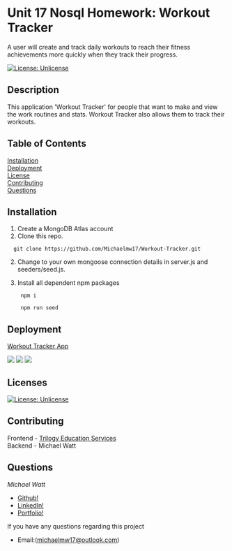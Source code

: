 # Unit 17 Nosql Homework: Workout Tracker

A user will create and track daily workouts to  reach their fitness achievements  more quickly when they track their  progress.

[![License: Unlicense](https://img.shields.io/badge/license-Unlicense-blue.svg)](http://unlicense.org/)<br />

## Description

This application 'Workout Tracker' for people that want to make and view the work routines and stats.  Workout Tracker also allows them to track their workouts. 

## Table of Contents

[Installation](#installation)  
[Deployment](#deployment)  
[License](#licenses)  
[Contributing](#contributing)                                                               
[Questions](#questions) 

## Installation

1. Create a MongoDB Atlas account
2. Clone this repo.

 ```
   git clone https://github.com/Michaelmw17/Workout-Tracker.git
   ```
2. Change to your own  mongoose connection details in server.js and seeders/seed.js.
3. Install all dependent npm packages

   ```
    npm i
   ```
   ```
    npm run seed
   ```



## Deployment

<a href="https://pure-gorge-67872.herokuapp.com/"> Workout Tracker App</a>

<img src="./assets/home.jpg">             
<img src="./assets/addExercise.jpg">                
<img src="./assets/stats.jpg">               

## Licenses

[![License: Unlicense](https://img.shields.io/badge/license-Unlicense-blue.svg)](http://unlicense.org/)<br />
## Contributing

Frontend - <a href="https://www.trilogyed.com/">Trilogy Education Services</a>                 
Backend - Michael Watt

## Questions 

_Michael Watt_

- [Github!](https://github.com/Michaelmw17)
- [LinkedIn!](https://www.linkedin.com/in/michael-watt-6a76961b3/)
- [Portfolio!](http://michaelmw17.github.io/)

If you have any questions regarding this project
 - Email:(michaelmw17@outlook.com)
